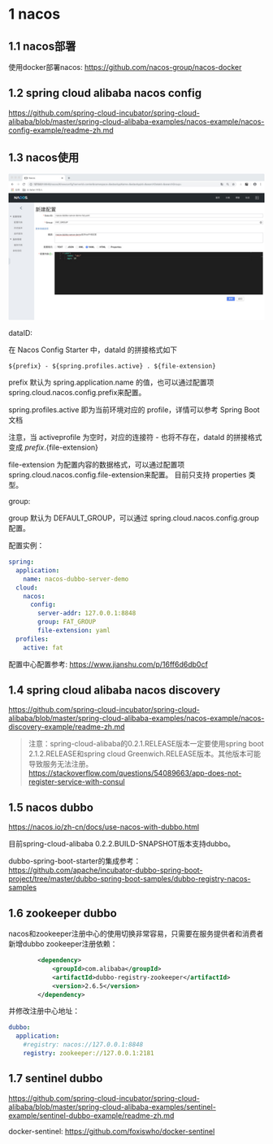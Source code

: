 # 1 nacos

## 1.1 nacos部署
使用docker部署nacos: https://github.com/nacos-group/nacos-docker

## 1.2 spring cloud alibaba nacos config
https://github.com/spring-cloud-incubator/spring-cloud-alibaba/blob/master/spring-cloud-alibaba-examples/nacos-example/nacos-config-example/readme-zh.md

## 1.3 nacos使用

![](./doc/images/nacos01.jpg)

dataID:

在 Nacos Config Starter 中，dataId 的拼接格式如下
```
${prefix} - ${spring.profiles.active} . ${file-extension}
```
prefix 默认为 spring.application.name 的值，也可以通过配置项 spring.cloud.nacos.config.prefix来配置。

spring.profiles.active 即为当前环境对应的 profile，详情可以参考 Spring Boot文档

注意，当 activeprofile 为空时，对应的连接符 - 也将不存在，dataId 的拼接格式变成 ${prefix}.${file-extension}

file-extension 为配置内容的数据格式，可以通过配置项 spring.cloud.nacos.config.file-extension来配置。 目前只支持 properties 类型。

group:

group 默认为 DEFAULT_GROUP，可以通过 spring.cloud.nacos.config.group 配置。

配置实例：
```yaml
spring:
  application:
    name: nacos-dubbo-server-demo
  cloud:
    nacos:
      config:
        server-addr: 127.0.0.1:8848
        group: FAT_GROUP
        file-extension: yaml
  profiles:
    active: fat
```

配置中心配置参考: https://www.jianshu.com/p/16ff6d6db0cf


## 1.4 spring cloud alibaba nacos discovery
https://github.com/spring-cloud-incubator/spring-cloud-alibaba/blob/master/spring-cloud-alibaba-examples/nacos-example/nacos-discovery-example/readme-zh.md

> 注意：spring-cloud-alibaba的0.2.1.RELEASE版本一定要使用spring boot 2.1.2.RELEASE和spring cloud Greenwich.RELEASE版本。其他版本可能导致服务无法注册。https://stackoverflow.com/questions/54089663/app-does-not-register-service-with-consul

## 1.5 nacos dubbo
https://nacos.io/zh-cn/docs/use-nacos-with-dubbo.html

目前spring-cloud-alibaba 0.2.2.BUILD-SNAPSHOT版本支持dubbo。

dubbo-spring-boot-starter的集成参考：
https://github.com/apache/incubator-dubbo-spring-boot-project/tree/master/dubbo-spring-boot-samples/dubbo-registry-nacos-samples


## 1.6 zookeeper dubbo
nacos和zookeeper注册中心的使用切换非常容易，只需要在服务提供者和消费者新增dubbo zookeeper注册依赖：
```xml
        <dependency>
            <groupId>com.alibaba</groupId>
            <artifactId>dubbo-registry-zookeeper</artifactId>
            <version>2.6.5</version>
        </dependency>
```
并修改注册中心地址：
```yaml
dubbo:
  application:
    #registry: nacos://127.0.0.1:8848
    registry: zookeeper://127.0.0.1:2181
```


## 1.7 sentinel dubbo
https://github.com/spring-cloud-incubator/spring-cloud-alibaba/blob/master/spring-cloud-alibaba-examples/sentinel-example/sentinel-dubbo-example/readme-zh.md


docker-sentinel:
https://github.com/foxiswho/docker-sentinel
